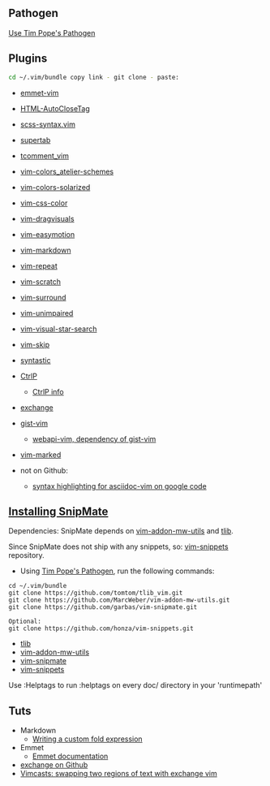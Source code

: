 ## Pathogen
[Use Tim Pope's Pathogen](https://github.com/tpope/vim-pathogen)

## Plugins

```bash
cd ~/.vim/bundle copy link - git clone - paste:
```

- [emmet-vim](https://github.com/mattn/emmet-vim.git)
- [HTML-AutoCloseTag](https://github.com/vim-scripts/HTML-AutoCloseTag.git)
- [scss-syntax.vim](https://github.com/cakebaker/scss-syntax.vim.git)
- [supertab](https://github.com/ervandew/supertab.git)
- [tcomment_vim](https://github.com/tomtom/tcomment_vim.git)
- [vim-colors_atelier-schemes](https://github.com/atelierbram/vim-colors_atelier-schemes.git)
- [vim-colors-solarized](https://github.com/altercation/vim-colors-solarized.git)
- [vim-css-color](https://github.com/skammer/vim-css-color.git)
- [vim-dragvisuals](https://github.com/atweiden/vim-dragvisuals.git)
- [vim-easymotion](https://github.com/haya14busa/vim-easymotion.git)
- [vim-markdown](https://github.com/hallison/vim-markdown.git)
- [vim-repeat](https://github.com/tpope/vim-repeat.git)
- [vim-scratch](https://github.com/duff/vim-scratch.git)
- [vim-surround](https://github.com/tpope/vim-surround.git)
- [vim-unimpaired](https://github.com/tpope/vim-unimpaired.git)
- [vim-visual-star-search](https://github.com/nelstrom/vim-visual-star-search.git)
- [vim-skip](https://github.com/atelierbram/vim-skip.git)
- [syntastic](https://github.com/scrooloose/syntastic.git)
- [CtrlP](https://github.com/kien/ctrlp.vim.git)
  - [CtrlP info](http://kien.github.io/ctrlp.vim/)
- [exchange](https://github.com/tommcdo/vim-exchange.git)
- [gist-vim](https://github.com/mattn/gist-vim.git)
  - [webapi-vim, dependency of gist-vim](https://github.com/mattn/webapi-vim.git)
- [vim-marked](https://github.com/itspriddle/vim-marked)

- not on Github:
    - [syntax highlighting for asciidoc-vim on google code](https://asciidoc.googlecode.com/hg/vim/syntax/asciidoc.vim)

## [Installing SnipMate](https://github.com/garbas/vim-snipmate/blob/master/README.md)

Dependencies: SnipMate depends on [vim-addon-mw-utils](https://github.com/MarcWeber/vim-addon-mw-utils) and [tlib](https://github.com/tomtom/tlib_vim.git).

Since SnipMate does not ship with any snippets, so: [vim-snippets](https://github.com/honza/vim-snippets) repository.

- Using [Tim Pope's Pathogen](https://github.com/tpope/vim-pathogen), run the following commands:

```
cd ~/.vim/bundle
git clone https://github.com/tomtom/tlib_vim.git
git clone https://github.com/MarcWeber/vim-addon-mw-utils.git
git clone https://github.com/garbas/vim-snipmate.git

Optional:
git clone https://github.com/honza/vim-snippets.git
```

- [tlib](https://github.com/tomtom/tlib_vim.git)
- [vim-addon-mw-utils](https://github.com/MarcWeber/vim-addon-mw-utils.git)
- [vim-snipmate](https://github.com/garbas/vim-snipmate.git)
- [vim-snippets](https://github.com/honza/vim-snippets.git)

Use :Helptags to run :helptags on every doc/ directory in your 'runtimepath'

## Tuts
- Markdown
    - [Writing a custom fold expression](http://vimcasts.org/episodes/writing-a-custom-fold-expression)
- Emmet
    - [Emmet documentation](http://docs.emmet.io/abbreviations/syntax/)
- [exchange on Github](https://github.com/tommcdo/vim-exchange)
- [Vimcasts: swapping two regions of text with exchange vim](http://vimcasts.org/episodes/swapping-two-regions-of-text-with-exchange-vim/)
